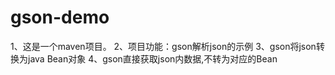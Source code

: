 # gson-demo
1、这是一个maven项目。 2、项目功能：gson解析json的示例 3、gson将json转换为java Bean对象 4、gson直接获取json内数据,不转为对应的Bean
